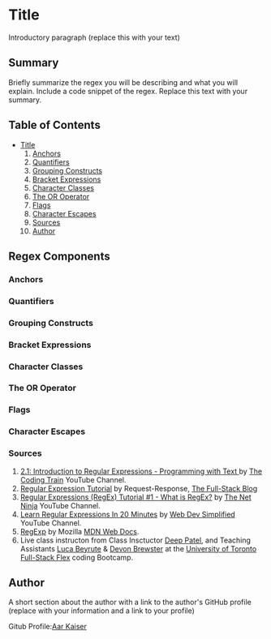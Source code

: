 # Title

Introductory paragraph (replace this with your text)

## Summary

Briefly summarize the regex you will be describing and what you will explain. Include a code snippet of the regex. Replace this text with your summary.

## Table of Contents

- [Title](#title)
    1. [Anchors](#anchors)
    2. [Quantifiers](#quantifiers)
    3. [Grouping Constructs](#grouping-constructs)
    4. [Bracket Expressions](#bracket-expressions)
    5. [Character Classes](#character-classes)
    6. [The OR Operator](#the-or-operator)
    7. [Flags](#flags)
    8. [Character Escapes](#character-escapes)
    9. [Sources](#sources)
    10. [Author](#author)

## Regex Components

### Anchors

### Quantifiers

### Grouping Constructs

### Bracket Expressions

### Character Classes

### The OR Operator

### Flags

### Character Escapes

### Sources
1.  [2.1: Introduction to Regular Expressions - Programming with Text ](https://www.youtube.com/watch?v=7DG3kCDx53c) by [The Coding Train](https://www.youtube.com/channel/UCvjgXvBlbQiydffZU7m1_aw) YouTube Channel.
2.  [Regular Expression Tutorial](https://coding-boot-camp.github.io/full-stack/computer-science/regex-tutorial) by Request-Response, [The Full-Stack Blog](https://coding-boot-camp.github.io/full-stack/)
3.  [Regular Expressions (RegEx) Tutorial #1 - What is RegEx?](https://www.youtube.com/watch?v=r6I-Ahc0HB4) by [The Net Ninja](https://www.youtube.com/channel/UCW5YeuERMmlnqo4oq8vwUpg) YouTube Channel.
4.  [Learn Regular Expressions In 20 Minutes](https://www.youtube.com/watch?v=rhzKDrUiJVk) by [Web Dev Simplified](https://www.youtube.com/channel/UCFbNIlppjAuEX4znoulh0Cw) YouTube Channel.
5.  [RegExp](https://developer.mozilla.org/en-US/docs/Web/JavaScript/Reference/Global_Objects/RegExp) by Mozilla [MDN Web Docs](https://developer.mozilla.org/en-US/).
6.  Live class instructon from Class Insctuctor [Deep Patel](https://github.com/dpat0074), and Teaching Assistants [Luca Beyrute](https://github.com/LHBO19) & [Devon Brewster](https://github.com/D-Brewst) at the [University of Toronto](https://www.utoronto.ca/) [Full-Stack Flex](https://bootcamp.learn.utoronto.ca/) coding Bootcamp.

## Author

A short section about the author with a link to the author's GitHub profile (replace with your information and a link to your profile)

Gitub Profile:[Aar Kaiser](https://github.com/AarKaiser)
